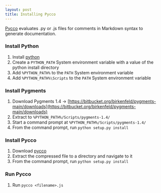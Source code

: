 ```yaml
---
layout: post
title: Installing Pycco
---
```


[Pycco](http://fitzgen.github.com/pycco/) evaluates .py or .js files for comments in Markdown syntax to generate documentation.


### Install Python

1. Install [python](http://www.python.org/download/releases/2.7.2/)
2. Create a `PYTHON_PATH` System environment variable with a value of the python install directory
3. Add `%PYTHON_PATH%` to the `PATH` System environment variable
4. Add `%PYTHON_PATH%\Scripts` to the `PATH` System environment variable


### Install Pygments

1. Download Pygments 1.4 -> [https://bitbucket.org/birkenfeld/pygments-main/downloads](https://bitbucket.org/birkenfeld/pygments-main/downloads)
2. Extract to `%PYTHON_PATH%/Scripts/pygments-1.4/`
3. Start a command prompt at `%PYTHON_PATH%/Scripts/pygments-1.4/`
4. From the command prompt, run `python setup.py install`


### Install Pycco

1. Download [pycco](https://github.com/fitzgen/pycco/downloads)
2. Extract the compressed file to a directory and navigate to it
3. From the command prompt, run `python setup.py install`


### Run Pycco

1. Run `pycco <filename>.js`